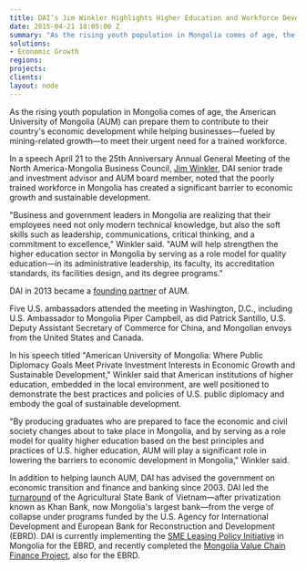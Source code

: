 ```yaml
---
title: DAI’s Jim Winkler Highlights Higher Education and Workforce Development at North America-Mongolia Business Council
date: 2015-04-21 18:05:00 Z
summary: "As the rising youth population in Mongolia comes of age, the American University of Mongolia (AUM) can prepare them to contribute to their country's economic development while helping businesses—fueled by mining-related growth—to meet their urgent need for a trained workforce."
solutions:
- Economic Growth
regions:
projects:
clients:
layout: node
---
```


As the rising youth population in Mongolia comes of age, the American University of Mongolia (AUM) can prepare them to contribute to their country's economic development while helping businesses—fueled by mining-related growth—to meet their urgent need for a trained workforce.

In a speech April 21 to the 25th Anniversary Annual General Meeting of the North America-Mongolia Business Council, [Jim Winkler][1], DAI senior trade and investment advisor and AUM board member, noted that the poorly trained workforce in Mongolia has created a significant barrier to economic growth and sustainable development.

"Business and government leaders in Mongolia are realizing that their employees need not only modern technical knowledge, but also the soft skills such as leadership, communications, critical thinking, and a commitment to excellence," Winkler said. "AUM will help strengthen the higher education sector in Mongolia by serving as a role model for quality education—in its administrative leadership, its faculty, its accreditation standards, its facilities design, and its degree programs."

DAI in 2013 became a [founding partner][2] of AUM.

Five U.S. ambassadors attended the meeting in Washington, D.C., including U.S. Ambassador to Mongolia Piper Campbell, as did Patrick Santillo, U.S. Deputy Assistant Secretary of Commerce for China, and Mongolian envoys from the United States and Canada.

In his speech titled "American University of Mongolia: Where Public Diplomacy Goals Meet Private Investment Interests in Economic Growth and Sustainable Development," Winkler said that American institutions of higher education, embedded in the local environment, are well positioned to demonstrate the best practices and policies of U.S. public diplomacy and embody the goal of sustainable development.

"By producing graduates who are prepared to face the economic and civil society changes about to take place in Mongolia, and by serving as a role model for quality higher education based on the best principles and practices of U.S. higher education, AUM will play a significant role in lowering the barriers to economic development in Mongolia," Winkler said.

In addition to helping launch AUM, DAI has advised the government on economic transition and finance and banking since 2003. DAI led the [turnaround][3] of the Agricultural State Bank of Vietnam—after privatization known as Khan Bank, now Mongolia's largest bank—from the verge of collapse under programs funded by the U.S. Agency for International Development and European Bank for Reconstruction and Development (EBRD). DAI is currently implementing the [SME Leasing Policy Initiative][4] in Mongolia for the EBRD, and recently completed the [Mongolia Value Chain Finance Project][5], also for the EBRD.



[1]: /who-we-are/our-team/jim-packard-winkler
[2]: /news/dai-becomes-corporate-founder-american-university-mongolia
[3]: /news/once-near-collapse-khan-bank-named-global-finance-magazine-one-asia-best
[4]: /our-work/projects/mongolia-sme-leasing-policy-initiative
[5]: /our-work/projects/mongolia-value-chain-finance-project
